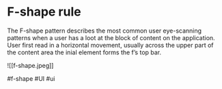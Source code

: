 # F-shape rule

The F-shape pattern describes the most common user eye-scanning patterns when a user has a loot at the block of content on the application. User first read in a horizontal movement, usually across the upper part of the content area the inial element forms the f’s top bar.

![[f-shape.jpeg]]

#f-shape
#UI #ui